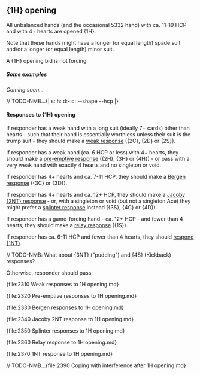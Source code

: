 ## <a name="1H_opening"> {1H} opening

All unbalanced hands (and the occasional 5332 hand) with ca. 11-19 HCP and with 4+ hearts are opened {1H}.

Note that these hands might have a longer (or equal length) spade suit and/or a longer (or equal length) minor suit.

A {1H} opening bid is not forcing.

##### Some examples

_Coming soon..._

// TODO-NMB...{| s: h: d:- c: --shape --hcp |}

#### Responses to {1H} opening

If responder has a weak hand with a long suit (ideally 7+ cards) other than hearts - such that their hand is essentially worthless unless their suit is the trump suit - they should make a [weak response](#Weak_responses_to_1H_opening) ({2C}, {2D} or {2S}).

If responder has a weak hand (ca. 6 HCP or less) with 4+ hearts, they should make a [pre-emptive response](#Pre-emptive_responses_to_1H_opening) ({2H}, {3H} or {4H}) - or pass with a very weak hand with exactly 4 hearts and no singleton or void.

If responder has 4+ hearts and ca. 7-11 HCP, they should make a [Bergen response](#Bergen_responses_to_1H_opening) ({3C} or {3D}).

If responder has 4+ hearts and ca. 12+ HCP, they should make a [Jacoby {2NT} response](#Jacoby_2NT_response_to_1H_opening) - or, with a singleton or void (but not a singleton Ace) they might prefer a [splinter response](#Splinter_responses_to_1H_opening) instead ({3S}, {4C} or {4D}).

If responder has a game-forcing hand - ca. 12+ HCP - and fewer than 4 hearts, they should make a [relay response](#Relay_response_to_1H_opening) ({1S}).

If responder has ca. 6-11 HCP and fewer than 4 hearts, they should [respond {1NT}](#1NT_response_to_1H_opening).

// TODO-NMB: What about {3NT} ("pudding") and {4S} (Kickback) responses?...

Otherwise, responder should pass.

{file:2310 Weak responses to 1H opening.md}

{file:2320 Pre-emptive responses to 1H opening.md}

{file:2330 Bergen responses to 1H opening.md}

{file:2340 Jacoby 2NT response to 1H opening.md}

{file:2350 Splinter responses to 1H opening.md}

{file:2360 Relay response to 1H opening.md}

{file:2370 1NT response to 1H opening.md}

// TODO-NMB...{file:2390 Coping with interference after 1H opening.md}
